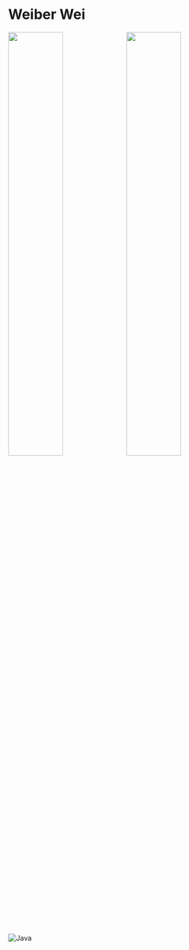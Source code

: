 # Weiber Wei
<img align="left" width="47%" src="https://github-readme-stats.vercel.app/api?username=WeiberNoname&show_icons=true&theme=radical" />
<img align="left" width="47%" src="https://github-readme-stats.vercel.app/api/top-langs/?username=WeiberNoname&langs_count=8" />

![Java](https://img.shields.io/badge/java-%23ED8B00.svg?style=for-the-badge&logo=openjdk&logoColor=white)
